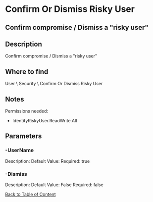 # Confirm Or Dismiss Risky User

## Confirm compromise / Dismiss a "risky user"

## Description
Confirm compromise / Dismiss a "risky user"

## Where to find
User \ Security \ Confirm Or Dismiss Risky User

## Notes
Permissions needed:
- IdentityRiskyUser.ReadWrite.All

## Parameters
### -UserName
Description: 
Default Value: 
Required: true

### -Dismiss
Description: 
Default Value: False
Required: false


[Back to Table of Content](../../../README.md)

